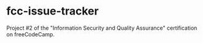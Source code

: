 # fcc-issue-tracker
Project #2 of the "Information Security and Quality Assurance" certification on freeCodeCamp.
